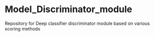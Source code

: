 # Model_Discriminator_module
Repository for Deep classifier discriminator module based on various scoring methods
